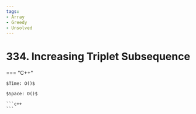 ```yaml
---
tags:
- Array
- Greedy
- Unsolved
---
```



# 334. Increasing Triplet Subsequence

=== "C++"

    $Time: O()$

    $Space: O()$

    ```c++
    ```